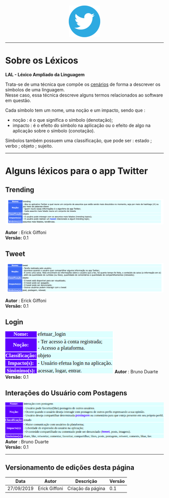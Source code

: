 <span style="margin-left: 40%;">![Twitter Logo](../../images/twitter-logo-100px.png)</span>
***
# Sobre os Léxicos
**LAL - Léxico Ampliado da Linguagem**

Trata-se de uma técnica que compõe os [cenários](../cenarios/cenarios.md) de forma a descrever os símbolos de uma linguagem. </br> Nesse caso, essa técnica descreve alguns termos relacionados ao software em questão.

Cada símbolo tem um nome, uma noção e um impacto, sendo que :
- noção : é o que significa o símbolo (denotação);
- impacto : é o efeito do símbolo na aplicação ou o efeito de algo na aplicação sobre o símbolo (conotação).

Símbolos também possuem uma classificação, que pode ser : estado ; verbo ; objeto ; sujeito.
***
# Alguns léxicos para o app Twitter
## Trending
<span style="margin-left: 0%;">![Trending Topics](./images/trending.png)</span>

**Autor** : Erick Giffoni </br>
**Versão:** 0.1

## Tweet
<span style="margin-left: 0%;">![Trending Topics](./images/tweet.png)</span>

**Autor** : Erick Giffoni </br>
**Versão:** 0.1

## Login
<span style="margin-left: 0%;">![Login](./images/login.png)</span>
**Autor** : Bruno Duarte </br>
**Versão:** 0.1

## Interações do Usuário com Postagens
<span style="margin-left: 0%;">![Login](./images/user_interactions.png)</span>
**Autor** : Bruno Duarte </br>
**Versão:** 0.1
***
## Versionamento de edições desta página
| Data | Autor | Descrição | Versão |
|------|-------|-----------|--------|
| 27/09/2019 | Erick Giffoni | Criação da página | 0.1 |
